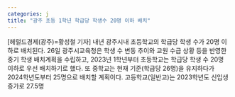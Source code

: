 ```yaml
---
categories: j
title: "광주 초등 1학년 학급당 학생수 20명 이하 배치"
---
```

[헤럴드경제(광주)=황성철 기자] 내년 광주시내 초등학교의 학급당 학생 수가 20명 이하로 배치된다. 26일 광주시교육청은 학생 수 변동 추이와 교원 수급 상황 등을 반영한 중기 학생 배치계획을 수립하고, 2023년 1학년부터 초등학교는 학급당 학생 수 20명 이하로 우선 배치하기로 했다. 또 중학교는 현재 기준(학급당 26명)을 유지하다가 2024학년도부터 25명으로 배치할 계획이다. 고등학교(일반고)는 2023학년도 신입생 증가로 27.5명